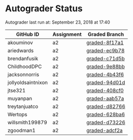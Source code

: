 # Autograder Status
Autograder last run at: September 23, 2018 at 17:40

| GitHub ID | Assignment | Graded Branch |
|-----------|------------|---------------|
| akouminov | a2 | [graded-8f17a1](https://github.com/Fall2018COMP401-001/a2-akouminov/tree/graded-8f17a1) | 
| ariedwards | a2 | [graded-ec9b78](https://github.com/Fall2018COMP401-001/a2-ariedwards/tree/graded-ec9b78) | 
| brendanfusik | a2 | [graded-c71d5b](https://github.com/Fall2018COMP401-001/a2-brendanfusik/tree/graded-c71d5b) | 
| ChildhoodDPC | a2 | [graded-9e88bb](https://github.com/Fall2018COMP401-001/a2-ChildhoodDPC/tree/graded-9e88bb) | 
| jacksonnorris | a2 | [graded-4b43f6](https://github.com/Fall2018COMP401-001/a2-jacksonnorris/tree/graded-4b43f6) | 
| jollyoldsaintnixon | a2 | [graded-94d01d](https://github.com/Fall2018COMP401-001/a2-jollyoldsaintnixon/tree/graded-94d01d) | 
| jtse321 | a2 | [graded-408cf0](https://github.com/Fall2018COMP401-001/a2-jtse321/tree/graded-408cf0) | 
| muyanpan | a2 | [graded-aab57a](https://github.com/Fall2018COMP401-001/a2-muyanpan/tree/graded-aab57a) | 
| treytanjuatco | a2 | [graded-d82766](https://github.com/Fall2018COMP401-001/a2-treytanjuatco/tree/graded-d82766) | 
| Wertops | a2 | [graded-628ba6](https://github.com/Fall2018COMP401-001/a2-Wertops/tree/graded-628ba6) | 
| willsmith199879 | a2 | [graded-d73226](https://github.com/Fall2018COMP401-001/a2-willsmith199879/tree/graded-d73226) | 
| zgoodman1 | a2 | [graded-adcf2a](https://github.com/Fall2018COMP401-001/a2-zgoodman1/tree/graded-adcf2a) | 
